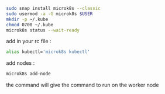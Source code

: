 ```bash
sudo snap install microk8s --classic
sudo usermod -a -G microk8s $USER
mkdir -p ~/.kube
chmod 0700 ~/.kube
microk8s status --wait-ready
```

add in your rc file :

```bash
alias kubectl='microk8s kubectl'
```


add nodes :

```bash
microk8s add-node
```
the command will give the command to run on the worker node 


